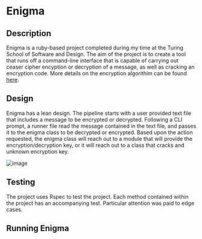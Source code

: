 # Enigma 

## Description  
Enigma is a ruby-based project completed during my time at the Turing School of Software and Design. The aim of the project is to create a tool that runs off a command-line interface that is capable of carrying out ceaser cipher encyption or decryption of a message, as well as cracking an encryption code. More details on the encryption algorithim can be found [here](https://backend.turing.edu/module1/projects/enigma/encryption). 

## Design  
Enigma has a lean design. The pipeline starts with a user provided text file that includes a message to be encrypted or decrypted. Following a CLI prompt, a runner file read the message contained in the text file, and passes it to the enigma class to be decrypted or encrypted. Based upon the action requested, the enigma class will reach out to a module that will provide the encryption/decryption key, or it will reach out to a class that cracks and unknown encryption key. 

![image](https://user-images.githubusercontent.com/76889420/121425788-07b75280-c930-11eb-9dc3-663639d8dae5.png)

## Testing  
The project uses Rspec to test the project. Each method contained within the project has an accompanying test. Particular attention was paid to edge cases.

## Running Enigma
